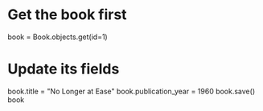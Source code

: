 # Get the book first
book = Book.objects.get(id=1)

# Update its fields
book.title = "No Longer at Ease"
book.publication_year = 1960
book.save()
book